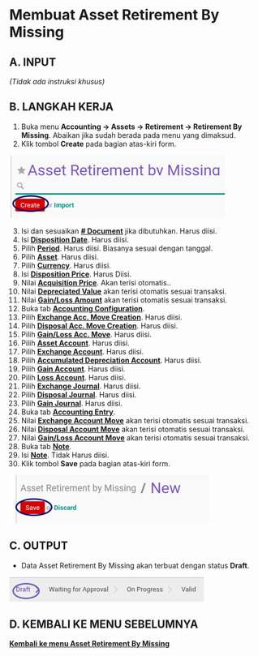 # Membuat Asset Retirement By Missing

## A. INPUT

*(Tidak ada instruksi khusus)*

## B. LANGKAH KERJA

1. Buka menu **Accounting -> Assets -> Retirement -> Retirement By Missing**. Abaikan jika sudah berada pada menu yang dimaksud.
2. Klik tombol **Create** pada bagian atas-kiri form.

![](../../img/asset-retirement-missing/tombol-create.png)

3. Isi dan sesuaikan **[# Document](./penjelasan.md#field-document)** jika dibutuhkan. Harus diisi.
4. Isi **[Disposition Date](./penjelasan.md#field-date)**. Harus diisi.
5. Pilih **[Period](./penjelasan.md#field-period)**. Harus diisi. Biasanya sesuai dengan tanggal.
6. Pilih **[Asset](./penjelasan.md#field-asset)**. Harus diisi.
7. Pilih **[Currency](./penjelasan.md#field-currency)**. Harus diisi.
8. Isi **[Disposition Price](./penjelasan.md#field-disposition-price)**. Harus Diisi.
9. Nilai **[Acquisition Price](./penjelasan.md#field-acquisition-price)**. Akan terisi otomatis..
10. Nilai **[Depreciated Value](./penjelasan.md#field-depreciated-value)** akan terisi otomatis sesuai transaksi.
11. Nilai **[Gain/Loss Amount](./penjelasan.md#field-gain-loss-amount)** akan terisi otomatis sesuai transaksi.
12. Buka tab **[Accounting Configuration](./penjelasan.md#tab-accounting-configuration)**.
13. Pilih **[Exchange Acc. Move Creation](./penjelasan.md#field-exchange-acc-move-creation)**. Harus diisi.
14. Pilih **[Disposal Acc. Move Creation](./penjelasan.md#field-disposal-acc-move-creation)**. Harus diisi.
15. Pilih **[Gain/Loss Acc. Move](./penjelasan.md#field-gain-loss-acc-move-creation)**. Harus diisi.
16. Pilih **[Asset Account](./penjelasan.md#field-asset-account)**. Harus diisi.
17. Pilih **[Exchange Account](./penjelasan.md#field-exchange-account)**. Harus diisi.
18. Pilih **[Accumulated Depreciation Account](./penjelasan.md#field-accumulated-depreciation-account)**. Harus diisi.
19. Pilih **[Gain Account](./penjelasan.md#field-gain-account)**. Harus diisi.
20. Pilih **[Loss Account](./penjelasan.md#field-loss-account)**. Harus diisi.
21. Pilih **[Exchange Journal](./penjelasan.md#field-exchange-journal)**. Harus diisi.
22. Pilih **[Disposal Journal](./penjelasan.md#field-disposal-journal)**. Harus diisi.
23. Pilih **[Gain Journal](./penjelasan.md#field-gain-journal)**. Harus diisi.
24. Buka tab **[Accounting Entry](./penjelasan.md#tab-tab-accounting-entry)**.
25. Nilai **[Exchange Account Move](./penjelasan.md#field-exchange-acc-move)** akan terisi otomatis sesuai transaksi.
26. Nilai **[Disposal Account Move](./penjelasan.md#field-disposal-acc-move)** akan terisi otomatis sesuai transaksi.
27. Nilai **[Gain/Loss Account Move](./penjelasan.md#field-gain-loss-acc-move)** akan terisi otomatis sesuai transaksi.
28. Buka tab **[Note](./penjelasan.md#tab-note)**.
29. Isi **[Note](./penjelasan.md#field-note)**. Tidak Harus diisi.
30. Klik tombol **Save** pada bagian atas-kiri form.

![](../../img/asset-retirement-missing/tombol-simpan.png)

## C. OUTPUT

* Data Asset Retirement By Missing akan terbuat dengan status **Draft**.

![](../../img/asset-retirement-missing/status-draft.png)

## D. KEMBALI KE MENU SEBELUMNYA

[**Kembali ke menu Asset Retirement By Missing**](./../asset-retirement-missing.md)

